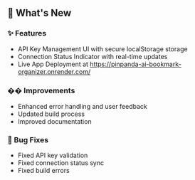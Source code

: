 ## 🚀 What's New

### ✨ Features
- API Key Management UI with secure localStorage storage
- Connection Status Indicator with real-time updates
- Live App Deployment at https://pinpanda-ai-bookmark-organizer.onrender.com/

### �� Improvements
- Enhanced error handling and user feedback
- Updated build process
- Improved documentation

### 🐛 Bug Fixes
- Fixed API key validation
- Fixed connection status sync
- Fixed build errors
